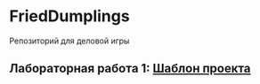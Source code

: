 # FriedDumplings
Репозиторий для деловой игры
## Лабораторная работа 1: [Шаблон проекта](https://github.com/BorAlex7/FriedDumplings/wiki/%D0%A6%D0%B5%D0%BB%D0%B5%D0%B2%D0%B0%D1%8F-%D1%81%D1%82%D1%80%D0%B0%D0%BD%D0%B8%D1%86%D0%B0-(%D1%88%D0%B0%D0%B1%D0%BB%D0%BE%D0%BD-%D0%BF%D1%80%D0%BE%D0%B5%D0%BA%D1%82%D0%B0))
